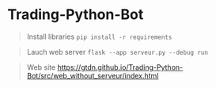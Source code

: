 # Trading-Python-Bot

> Install libraries 
`pip install -r requirements`

> Lauch web server
`flask --app serveur.py --debug run`

> Web site
> https://gtdn.github.io/Trading-Python-Bot/src/web_without_serveur/index.html
